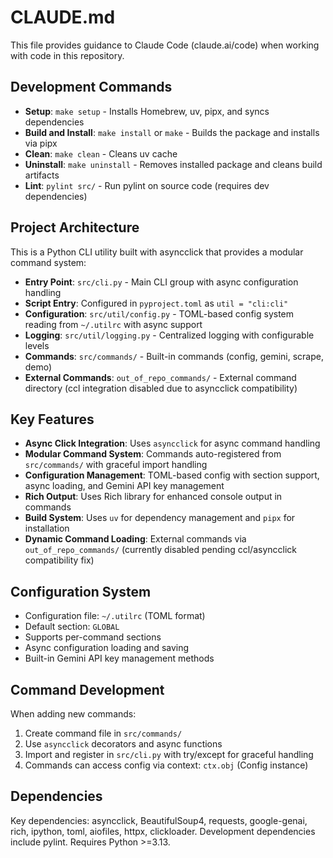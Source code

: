 # CLAUDE.md

This file provides guidance to Claude Code (claude.ai/code) when working with code in this repository.

## Development Commands

- **Setup**: `make setup` - Installs Homebrew, uv, pipx, and syncs dependencies
- **Build and Install**: `make install` or `make` - Builds the package and installs via pipx
- **Clean**: `make clean` - Cleans uv cache
- **Uninstall**: `make uninstall` - Removes installed package and cleans build artifacts
- **Lint**: `pylint src/` - Run pylint on source code (requires dev dependencies)

## Project Architecture

This is a Python CLI utility built with asyncclick that provides a modular command system:

- **Entry Point**: `src/cli.py` - Main CLI group with async configuration handling
- **Script Entry**: Configured in `pyproject.toml` as `util = "cli:cli"`
- **Configuration**: `src/util/config.py` - TOML-based config system reading from `~/.utilrc` with async support
- **Logging**: `src/util/logging.py` - Centralized logging with configurable levels
- **Commands**: `src/commands/` - Built-in commands (config, gemini, scrape, demo)
- **External Commands**: `out_of_repo_commands/` - External command directory (ccl integration disabled due to asyncclick compatibility)

## Key Features

- **Async Click Integration**: Uses `asyncclick` for async command handling
- **Modular Command System**: Commands auto-registered from `src/commands/` with graceful import handling
- **Configuration Management**: TOML-based config with section support, async loading, and Gemini API key management
- **Rich Output**: Uses Rich library for enhanced console output in commands
- **Build System**: Uses `uv` for dependency management and `pipx` for installation
- **Dynamic Command Loading**: External commands via `out_of_repo_commands/` (currently disabled pending ccl/asyncclick compatibility fix)

## Configuration System

- Configuration file: `~/.utilrc` (TOML format)
- Default section: `GLOBAL`
- Supports per-command sections
- Async configuration loading and saving
- Built-in Gemini API key management methods

## Command Development

When adding new commands:
1. Create command file in `src/commands/`
2. Use `asyncclick` decorators and async functions
3. Import and register in `src/cli.py` with try/except for graceful handling
4. Commands can access config via context: `ctx.obj` (Config instance)

## Dependencies

Key dependencies: asyncclick, BeautifulSoup4, requests, google-genai, rich, ipython, toml, aiofiles, httpx, clickloader. Development dependencies include pylint. Requires Python >=3.13.